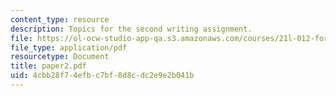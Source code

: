 ```yaml
---
content_type: resource
description: Topics for the second writing assignment.
file: https://ol-ocw-studio-app-qa.s3.amazonaws.com/courses/21l-012-forms-of-western-narrative-fall-2007/4cbb28f74efbc7bf8d8cdc2e9e2b041b_paper2.pdf
file_type: application/pdf
resourcetype: Document
title: paper2.pdf
uid: 4cbb28f7-4efb-c7bf-8d8c-dc2e9e2b041b
---
```

